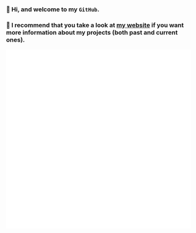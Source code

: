 ### 

### 👋 Hi, and welcome to my `GitHub`.
### 📗 I recommend that you take a look at [my website](https://cesar-alm.github.io/) if you want more information about my projects (both past and current ones).

<!-- If you're using "main" as default branch -->
![Metrics](https://github.com/cesar-alm/cesar-alm/blob/main/github-metrics.svg)

<!--
**cesar-alm/cesar-alm** is a ✨ _special_ ✨ repository because its `README.md` (this file) appears on your GitHub profile.

Here are some ideas to get you started:

- 🔭 I’m currently working on ...
- 🌱 I’m currently learning ...
- 👯 I’m looking to collaborate on ...
- 🤔 I’m looking for help with ...
- 💬 Ask me about ...
- 📫 How to reach me: ...
- 😄 Pronouns: ...
- ⚡ Fun fact: ...
-->
